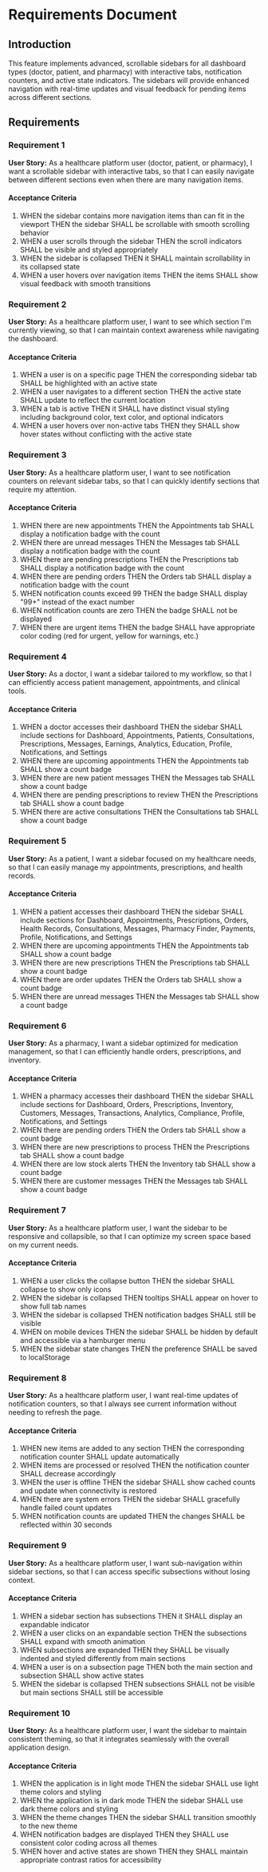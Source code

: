 # Requirements Document

## Introduction

This feature implements advanced, scrollable sidebars for all dashboard types (doctor, patient, and pharmacy) with interactive tabs, notification counters, and active state indicators. The sidebars will provide enhanced navigation with real-time updates and visual feedback for pending items across different sections.

## Requirements

### Requirement 1

**User Story:** As a healthcare platform user (doctor, patient, or pharmacy), I want a scrollable sidebar with interactive tabs, so that I can easily navigate between different sections even when there are many navigation items.

#### Acceptance Criteria

1. WHEN the sidebar contains more navigation items than can fit in the viewport THEN the sidebar SHALL be scrollable with smooth scrolling behavior
2. WHEN a user scrolls through the sidebar THEN the scroll indicators SHALL be visible and styled appropriately
3. WHEN the sidebar is collapsed THEN it SHALL maintain scrollability in its collapsed state
4. WHEN a user hovers over navigation items THEN the items SHALL show visual feedback with smooth transitions

### Requirement 2

**User Story:** As a healthcare platform user, I want to see which section I'm currently viewing, so that I can maintain context awareness while navigating the dashboard.

#### Acceptance Criteria

1. WHEN a user is on a specific page THEN the corresponding sidebar tab SHALL be highlighted with an active state
2. WHEN a user navigates to a different section THEN the active state SHALL update to reflect the current location
3. WHEN a tab is active THEN it SHALL have distinct visual styling including background color, text color, and optional indicators
4. WHEN a user hovers over non-active tabs THEN they SHALL show hover states without conflicting with the active state

### Requirement 3

**User Story:** As a healthcare platform user, I want to see notification counters on relevant sidebar tabs, so that I can quickly identify sections that require my attention.

#### Acceptance Criteria

1. WHEN there are new appointments THEN the Appointments tab SHALL display a notification badge with the count
2. WHEN there are unread messages THEN the Messages tab SHALL display a notification badge with the count
3. WHEN there are pending prescriptions THEN the Prescriptions tab SHALL display a notification badge with the count
4. WHEN there are pending orders THEN the Orders tab SHALL display a notification badge with the count
5. WHEN notification counts exceed 99 THEN the badge SHALL display "99+" instead of the exact number
6. WHEN notification counts are zero THEN the badge SHALL not be displayed
7. WHEN there are urgent items THEN the badge SHALL have appropriate color coding (red for urgent, yellow for warnings, etc.)

### Requirement 4

**User Story:** As a doctor, I want a sidebar tailored to my workflow, so that I can efficiently access patient management, appointments, and clinical tools.

#### Acceptance Criteria

1. WHEN a doctor accesses their dashboard THEN the sidebar SHALL include sections for Dashboard, Appointments, Patients, Consultations, Prescriptions, Messages, Earnings, Analytics, Education, Profile, Notifications, and Settings
2. WHEN there are upcoming appointments THEN the Appointments tab SHALL show a count badge
3. WHEN there are new patient messages THEN the Messages tab SHALL show a count badge
4. WHEN there are pending prescriptions to review THEN the Prescriptions tab SHALL show a count badge
5. WHEN there are active consultations THEN the Consultations tab SHALL show a count badge

### Requirement 5

**User Story:** As a patient, I want a sidebar focused on my healthcare needs, so that I can easily manage my appointments, prescriptions, and health records.

#### Acceptance Criteria

1. WHEN a patient accesses their dashboard THEN the sidebar SHALL include sections for Dashboard, Appointments, Prescriptions, Orders, Health Records, Consultations, Messages, Pharmacy Finder, Payments, Profile, Notifications, and Settings
2. WHEN there are upcoming appointments THEN the Appointments tab SHALL show a count badge
3. WHEN there are new prescriptions THEN the Prescriptions tab SHALL show a count badge
4. WHEN there are order updates THEN the Orders tab SHALL show a count badge
5. WHEN there are unread messages THEN the Messages tab SHALL show a count badge

### Requirement 6

**User Story:** As a pharmacy, I want a sidebar optimized for medication management, so that I can efficiently handle orders, prescriptions, and inventory.

#### Acceptance Criteria

1. WHEN a pharmacy accesses their dashboard THEN the sidebar SHALL include sections for Dashboard, Orders, Prescriptions, Inventory, Customers, Messages, Transactions, Analytics, Compliance, Profile, Notifications, and Settings
2. WHEN there are pending orders THEN the Orders tab SHALL show a count badge
3. WHEN there are new prescriptions to process THEN the Prescriptions tab SHALL show a count badge
4. WHEN there are low stock alerts THEN the Inventory tab SHALL show a count badge
5. WHEN there are customer messages THEN the Messages tab SHALL show a count badge

### Requirement 7

**User Story:** As a healthcare platform user, I want the sidebar to be responsive and collapsible, so that I can optimize my screen space based on my current needs.

#### Acceptance Criteria

1. WHEN a user clicks the collapse button THEN the sidebar SHALL collapse to show only icons
2. WHEN the sidebar is collapsed THEN tooltips SHALL appear on hover to show full tab names
3. WHEN the sidebar is collapsed THEN notification badges SHALL still be visible
4. WHEN on mobile devices THEN the sidebar SHALL be hidden by default and accessible via a hamburger menu
5. WHEN the sidebar state changes THEN the preference SHALL be saved to localStorage

### Requirement 8

**User Story:** As a healthcare platform user, I want real-time updates of notification counters, so that I always see current information without needing to refresh the page.

#### Acceptance Criteria

1. WHEN new items are added to any section THEN the corresponding notification counter SHALL update automatically
2. WHEN items are processed or resolved THEN the notification counter SHALL decrease accordingly
3. WHEN the user is offline THEN the sidebar SHALL show cached counts and update when connectivity is restored
4. WHEN there are system errors THEN the sidebar SHALL gracefully handle failed count updates
5. WHEN notification counts are updated THEN the changes SHALL be reflected within 30 seconds

### Requirement 9

**User Story:** As a healthcare platform user, I want sub-navigation within sidebar sections, so that I can access specific subsections without losing context.

#### Acceptance Criteria

1. WHEN a sidebar section has subsections THEN it SHALL display an expandable indicator
2. WHEN a user clicks on an expandable section THEN the subsections SHALL expand with smooth animation
3. WHEN subsections are expanded THEN they SHALL be visually indented and styled differently from main sections
4. WHEN a user is on a subsection page THEN both the main section and subsection SHALL show active states
5. WHEN the sidebar is collapsed THEN subsections SHALL not be visible but main sections SHALL still be accessible

### Requirement 10

**User Story:** As a healthcare platform user, I want the sidebar to maintain consistent theming, so that it integrates seamlessly with the overall application design.

#### Acceptance Criteria

1. WHEN the application is in light mode THEN the sidebar SHALL use light theme colors and styling
2. WHEN the application is in dark mode THEN the sidebar SHALL use dark theme colors and styling
3. WHEN the theme changes THEN the sidebar SHALL transition smoothly to the new theme
4. WHEN notification badges are displayed THEN they SHALL use consistent color coding across all themes
5. WHEN hover and active states are shown THEN they SHALL maintain appropriate contrast ratios for accessibility